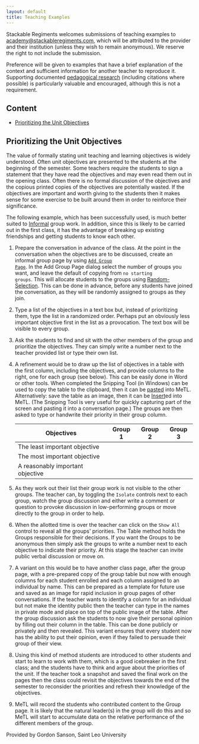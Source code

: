 ```yaml
---
layout: default
title: Teaching Examples
---
```


Stackable Regiments welcomes submissions of teaching examples to <a href="mailto:academy@stackableregiments.com">academy@stackableregiments.com</a>, which will be attributed to the provider and their institution (unless they wish to remain anonymous).  We reserve the right to not include the submission.

Preference will be given to examples that have a brief explanation of the context and sufficient information for another teacher to reproduce it.  Supporting documented [pedagogical research](academy-pedagogy.html) (including citations where possible) is particularly valuable and encouraged, although this is not a requirement. 

## Content

- [Prioritizing the Unit Objectives](#prioritizing-the-unit-objectives)

## Prioritizing the Unit Objectives

The value of formally stating unit teaching and learning objectives is widely understood. Often unit objectives are presented to the students at the beginning of the semester. Some teachers require the students to sign a statement that they have read the objectives and may even read them out in the opening class. Often there is no formal discussion of the objectives and the copious printed copies of the objectives are potentially wasted. If the objectives are important and worth giving to the students then it makes sense for some exercise to be built around them in order to reinforce their significance. 

The following example, which has been successfully used, is much better suited to [Informal](academy-pedagogy.html#project-types) group work. In addition, since this is likely to be carried out in the first class, it has the advantage of breaking up existing friendships and getting students to know each other.

1. Prepare the conversation in advance of the class. At the point in the conversation when the objectives are to be discussed, create an informal group page by using <a href="guide-groups.html#create-groups"><code>Add Group Page</code></a>. In the Add Group Page dialog select the number of groups you want, and leave the default of copying from <code>no starting groups</code>.  This will allocate students to the groups using [Random-Selection](academy-pedagogy.md#random-selection). This can be done in advance, before any students have joined the conversation, as they will be randomly assigned to groups as they join.
2. Type a list of the objectives in a text box but, instead of prioritizing them, type the list in a randomized order. Perhaps put an obviously less important objective first in the list as a provocation. The text box will be visible to every group.
3. Ask the students to find and sit with the other members of the group and prioritize the objectives. They can simply write a number next to the teacher provided list or type their own list.
4. A refinement would be to draw up the list of objectives in a table with the first column, including the objectives, and provide columns to the right, one for each group (see below). This can be easily done in Word or other tools.  When completed the Snipping Tool (in Windows) can be used to copy the table to the clipboard, then it can be [pasted](guide-copypaste.html) into MeTL.  Alternatively: save the table as an image, then it can be [Insert](guide-canvas.md#insert)ed into MeTL. (The Snipping Tool is very useful for quickly capturing part of the screen and pasting it into a conversation page.) The groups are then asked to type or handwrite their priority in their group column.

   Objectives | Group 1 | Group 2 | Group 3
   --- | --- | --- | ---
   The least important objective |
   The most important objective |
   A reasonably important objective |

5. As they work out their list their group work is not visible to the other groups. The teacher can, by toggling the <code>Isolate</code> controls next to each group, watch the group discussion and either write a comment or question to provoke discussion in low-performing groups or move directly to the group in order to help.
6. When the allotted time is over the teacher can click on the <code>Show All</code> control to reveal all the groups' priorities. The Table method holds the Groups responsible for their decisions. If you want the Groups to be anonymous then simply ask the groups to write a number next to each objective to indicate their priority. At this stage the teacher can invite public verbal discussion or move on.
7. A variant on this would be to have another class page, after the group page, with a pre-prepared copy of the group table but now with enough columns for each student enrolled and each column assigned to an individual by name. This can be prepared as a template for future use and saved as an image for rapid inclusion in group pages of other conversations. If the teacher wants to identify a column for an individual but not make the identity public then the teacher can type in the names in private mode and place on top of the public image of the table. After the group discussion ask the students to now give their personal opinion by filling out their column in the table. This can be done publicly or privately and then revealed. This variant ensures that every student now has the ability to put their opinion, even if they failed to persuade their group of their view.
8. Using this kind of method students are introduced to other students and start to learn to work with them, which is a good icebreaker in the first class; and the students have to think and argue about the priorities of the unit. If the teacher took a snapshot and saved the final work on the pages then the class could revisit the objectives towards the end of the semester to reconsider the priorities and refresh their knowledge of the objectives.
9. MeTL will record the students who contributed content to the Group page. It is likely that the natural leader(s) in the group will do this and so MeTL will start to accumulate data on the relative performance of the different members of the group.

<div class="attribution">Provided by Gordon Sanson, Saint Leo University</div>